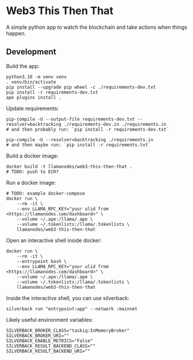 # Web3 This Then That

A simple python app to watch the blockchain and take actions when things happen.

## Development

Build the app:

    python3.10 -m venv venv
    . venv/bin/activate
    pip install --upgrade pip wheel -c ./requirements-dev.txt
    pip install -r requirements-dev.txt
    ape plugins install .

Update requirements:

    pip-compile -U --output-file requirements-dev.txt --resolver=backtracking ./requirements-dev.in ./requirements.in
    # and then probably run: `pip install -r requirements-dev.txt`

    pip-compile -U --resolver=backtracking ./requirements.in
    # and then maybe run: `pip install -r requirements.txt`

Build a docker image:

    docker build -t llamanodes/web3-this-then-that .
    # TODO: push to ECR?

Run a docker image:

    # TODO: example docker-compose
    docker run \
        --rm -it \
        --env LLAMA_RPC_KEY="your ulid from <https://llamanodes.com/dashboard>" \
        --volume ~/.ape:/llama/.ape \
        --volume ~/.tokenlists:/llama/.tokenlists \
        llamanodes/web3-this-then-that

Open an interactive shell inside docker:

    docker run \
        --rm -it \
        --entrypoint bash \
        --env LLAMA_RPC_KEY="your ulid from <https://llamanodes.com/dashboard>" \
        --volume ~/.ape:/llama/.ape \
        --volume ~/.tokenlists:/llama/.tokenlists \
        llamanodes/web3-this-then-that

Inside the interactive shell, you can use silverback:

    silverback run "entrypoint:app" --network :mainnet

Likely useful environment variables:

    SILVERBACK_BROKER_CLASS="taskiq:InMemoryBroker"
    SILVERBACK_BROKER_URI=""
    SILVERBACK_ENABLE_METRICS="False"
    SILVERBACK_RESULT_BACKEND_CLASS=""
    SILVERBACK_RESULT_BACKEND_URI=""

